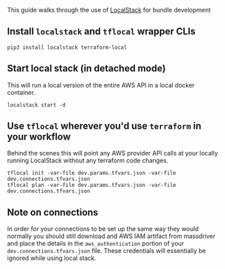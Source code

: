 This guide walks through the use of [LocalStack](https://localstack.cloud/) for bundle development

## Install `localstack` and `tflocal` wrapper CLIs

```
pip3 install localstack terraform-local
```

## Start local stack (in detached mode)

This will run a local version of the entire AWS API in a local docker container.

```
localstack start -d
```

## Use `tflocal` wherever you&#39;d use `terraform` in your workflow

Behind the scenes this will point any AWS provider API calls at your locally running LocalStack without any terraform code changes.

```
tflocal init -var-file dev.params.tfvars.json -var-file dev.connections.tfvars.json
tflocal plan -var-file dev.params.tfvars.json -var-file dev.connections.tfvars.json
```

## Note on connections

In order for your connections to be set up the same way they would normally you should still download and AWS IAM artifact from massdriver and place the details in the `aws_authentication` portion of your `dev.connections.tfvars.json` file. These credentials will essentially be ignored while using local stack.
